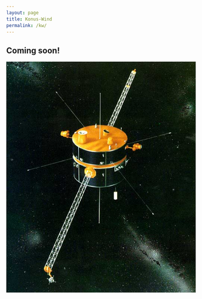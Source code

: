 ```yaml
---
layout: page
title: Konus-Wind
permalink: /kw/
---
```


## Coming soon!
![Figure](assets/images/KW_sc.jpg)

